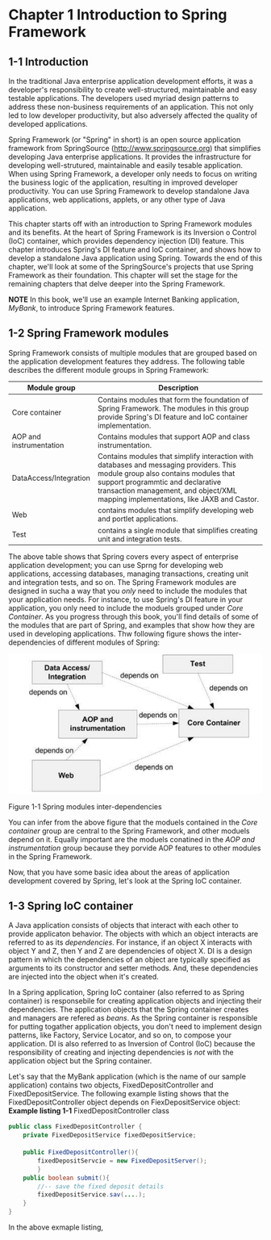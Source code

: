 # Chapter 1 Introduction to Spring Framework


## 1-1 Introduction
In the traditional Java enterprise application development efforts, it was a developer's responsibility to create well-structured, maintainable and easy testable applications. The developers used myriad design patterns to address these non-business requirements of an application. This not only led to low developer productivity, but also adversely affected the quality of developed applications.

Spring Framework (or "Spring" in short) is an open source application framework from SpringSource (http://www.springsource.org) that simplifies developing Java enterprise applications. It provides the infrastructure for developing well-strutured, maintainable and easily tesable application. When using Spring Framework, a developer only needs to focus on writing the business logic of the application, resulting in improved developer productivity. You can use Spring Framework to develop standalone Java applications, web applications, applets, or any other type of Java application.

This chapter starts off with an introduction to Spring Framework modules and its benefits. At the heart of Spring Framework is its Inversion o Control (IoC) container, which provides dependency injection (DI) feature. This chapter introduces Spring's DI feature and IoC container, and shows how to develop a standalone Java application using Spring. Towards the end of this chapter, we'll look at some of the SpringSource's projects that use Spring Framework as their foundation. This chapter will set the stage for the remaining chapters that delve deeper into the Spring Framework.

**NOTE** In this book, we'll use an example Internet Banking application, _MyBank_, to introduce Spring Framework features.


## 1-2 Spring Framework modules
Spring Framework consists of multiple modules that are grouped based on the application development features they address. The following table describes the different module groups in Spring Framework:

Module group|Description
--- | ---
Core container | Contains modules that form the foundation of Spring Framework. The modules in this group provide Spring's DI feature and IoC container implementation.
AOP and instrumentation | Contains modules that support AOP and class instrumentation.
DataAccess/Integration | Contains modules that simplify interaction with databases and messaging providers. This module group also contains modules that support programmtic and declarative transaction management, and object/XML mapping implementations, like JAXB and Castor.
Web | contains modules that simplify developing web and portlet applications.
Test | contains a single module that simplifies creating unit and integration tests.

The above table shows that Spring covers every aspect of enterprise application development; you can use Sprng for developing web applications, accessing databases, managing transactions, creating unit and integration tests, and so on. The Spring Framework modules are designed in sucha a way that you _only_ need to include the modules that your application needs. For instance, to use Spring's DI feature in your application, you only need to include the moduels grouped under _Core Container_. As you progress through this book, you'll find details of some of the modules that are part of Spring, and examples that show how they are used in developing applications.
Thw following figure shows the inter-dependencies of different modules of Spring:

![Local Image](./img/f11.png)

Figure 1-1 Spring modules inter-dependencies

You can infer from the above figure that the moduels contained in the _Core container_ group are central to the Spring Framework, and other moduels depend on it. Equally important are the moduels conatined in the _AOP and instrumentation_ group because they porvide AOP features to other modules in the Spring Framework.

Now, that you have some basic idea  about the areas of application development covered by Spring, let's look at the Spring IoC container.


## 1-3 Spring IoC container
A Java application consists of objects that interact with each other to provide applicaton behavior. The objects with which an object interacts are referred to as its _dependencies_. For instance, if an object X interacts with object Y and Z, then Y and Z are dependencies of object X. DI is a design pattern in which the dependencies of an object are typically specified as arguments to its constructor and setter methods. And, these dependencies are injected into the object when it's created.

In a Spring application, Spring IoC container (also referred to as Spring container) is responsebile for creating application objects and injecting their dependencies. The application objects that the Spring container creates and managers are refered as _beans_. As the Spring container is responsible for putting togather application objects, you don't need to implement design patterns, like Factory, Service Locator, and so on, to compose your application. DI is also referred to as Inversion of Control (IoC) because the responsibility of creating and injecting dependencies is _not_ with the application object but the Spring container.

Let's say that the MyBank application (which is the name of our sample application) contains two objects, FixedDepositController and FixedDepositService. The following example listing shows that the FixedDepositController object depends on FiexDepositService object:
**Example listing 1-1** FixedDepositController class
```java
public class FixedDepositController {
	private FixedDepositService fixedDepositService;

	public FixedDepositController(){
		fixedDepositServcie = new FixedDepositServer();
		}
	public boolean submit(){
		//-- save the fixed deposit details
		fixedDepositService.sav(....);
	}
}
```
In the above exmaple listing, 











